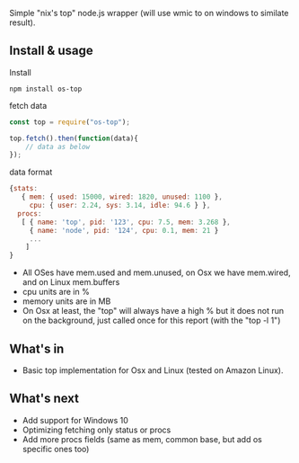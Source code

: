 
Simple "nix's top" node.js wrapper (will use wmic to on windows to similate result). 

## Install & usage

Install
```
npm install os-top
```


fetch data
```js
const top = require("os-top");

top.fetch().then(function(data){
    // data as below
});   

```


data format

```js
{stats: 
   { mem: { used: 15000, wired: 1820, unused: 1100 },
     cpu: { user: 2.24, sys: 3.14, idle: 94.6 } },
  procs: 
   [ { name: 'top', pid: '123', cpu: 7.5, mem: 3.268 },
     { name: 'node', pid: '124', cpu: 0.1, mem: 21 }
     ...
    ] 
}
```

- All OSes have mem.used and mem.unused, on Osx we have mem.wired, and on Linux mem.buffers
- cpu units are in %
- memory units are in MB
- On Osx at least, the "top" will always have a high % but it does not run on the background, just called once for this report (with the "top -l 1")

## What's in

- Basic top implementation for Osx and Linux (tested on Amazon Linux). 

## What's next

- Add support for Windows 10
- Optimizing fetching only status or procs
- Add more procs fields (same as mem, common base, but add os specific ones too)



